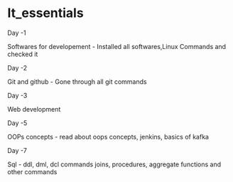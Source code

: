 # It_essentials

Day -1

Softwares for developement - Installed all softwares,Linux Commands and checked it

Day -2 

Git and github - Gone through all git commands 

Day -3

Web development

Day -5

OOPs concepts - read about oops concepts, jenkins, basics of kafka


Day -7

Sql - ddl, dml, dcl commands
      joins, procedures, aggregate functions and other commands


